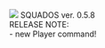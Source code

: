 <img src="https://sun9-32.userapi.com/y2Bhtmpmv84Moc_3cMLCAUdVxvZQpp9YcLXjVA/ogKcTeIZ41A.jpg">
SQUADOS ver. 0.5.8<br/>
RELEASE NOTE:<br/>
  - new Player command!<br/>
